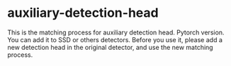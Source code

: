 # auxiliary-detection-head
This is the matching process for auxiliary detection head. Pytorch version.
You can add it to SSD or others detectors. Before you use it, please add a new detection head in the original detector, and use the new matching process. 
